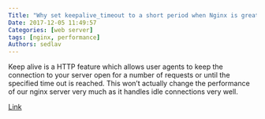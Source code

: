 ```yaml
---
Title: "Why set keepalive_timeout to a short period when Nginx is great at handling them?"
Date: 2017-12-05 11:49:57
Categories: [web server]
tags: [nginx, performance]
Authors: sedlav
---
```


Keep alive is a HTTP feature which allows user agents to keep the connection to your server open for a number of requests or until the specified time out is reached. This won’t actually change the performance of our nginx server very much as it handles idle
connections very well.

[Link](https://www.ruby-forum.com/topic/6878679)
